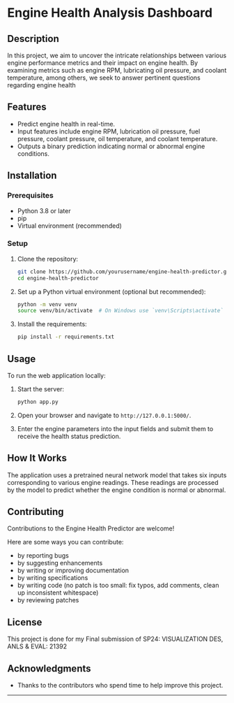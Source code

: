 
# Engine Health Analysis Dashboard

## Description
In this project, we aim to uncover the intricate relationships between various engine performance metrics and their impact on engine health. By examining metrics such as engine RPM, lubricating oil pressure, and coolant temperature, among others, we seek to answer pertinent questions regarding engine health
## Features
- Predict engine health in real-time.
- Input features include engine RPM, lubrication oil pressure, fuel pressure, coolant pressure, oil temperature, and coolant temperature.
- Outputs a binary prediction indicating normal or abnormal engine conditions.

## Installation

### Prerequisites
- Python 3.8 or later
- pip
- Virtual environment (recommended)

### Setup
1. Clone the repository:
   ```bash
   git clone https://github.com/yourusername/engine-health-predictor.git
   cd engine-health-predictor
   ```

2. Set up a Python virtual environment (optional but recommended):
   ```bash
   python -m venv venv
   source venv/bin/activate  # On Windows use `venv\Scripts\activate`
   ```

3. Install the requirements:
   ```bash
   pip install -r requirements.txt
   ```

## Usage
To run the web application locally:

1. Start the server:
   ```bash
   python app.py
   ```

2. Open your browser and navigate to `http://127.0.0.1:5000/`.

3. Enter the engine parameters into the input fields and submit them to receive the health status prediction.

## How It Works
The application uses a pretrained neural network model that takes six inputs corresponding to various engine readings. These readings are processed by the model to predict whether the engine condition is normal or abnormal.

## Contributing
Contributions to the Engine Health Predictor are welcome!

Here are some ways you can contribute:
- by reporting bugs
- by suggesting enhancements
- by writing or improving documentation
- by writing specifications
- by writing code (no patch is too small: fix typos, add comments, clean up inconsistent whitespace)
- by reviewing patches

## License
This project is done for my Final submission of SP24: VISUALIZATION DES, ANLS & EVAL: 21392

## Acknowledgments
- Thanks to the contributors who spend time to help improve this project.

---

